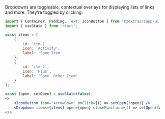 Dropdowns are toggleable, contextual overlays for displaying lists of links and more. They’re toggled by clicking.

```jsx
import { Container, Padding, Text, IconButton } from '@zextras/zapp-ui';
import { useState } from 'react';

const items = [
    {
        id: 'itm-1',
        icon: 'Activity',
        label: 'Some Item'
    },
    {
        id: 'itm-2',
        icon: 'Plus',
        label: 'Some  Other Item'
    }
];

const [open, setOpen] = useState(false);
<>
    <IconButton icon="ArrowDown" onClick={() => setOpen(!open)} />
    <Dropdown items={items} open={open} closeFunction={() => setOpen(false)} />
</>
```
